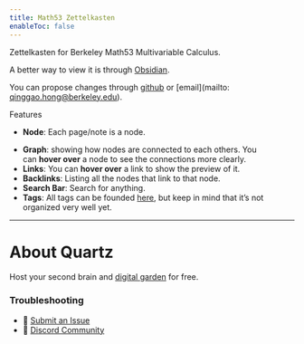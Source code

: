 ```yaml
---
title: Math53 Zettelkasten
enableToc: false
---
```

Zettelkasten for Berkeley Math53 Multivariable Calculus.

A better way to view it is through [Obsidian](https://obsidian.md/).

You can propose changes through [github](https://github.com/Qinggao1729/quartz) or [email](mailto: qinggao.hong@berkeley.edu).

Features
* **Node**: Each page/note is a node.
- **Graph**: showing how nodes are connected to each others. You can **hover over** a node to see the connections more clearly.
- **Links**: You can **hover over** a link to show the preview of it.
- **Backlinks**: Listing all the nodes that link to that node.
- **Search Bar**: Search for anything.
-  **Tags**: All tags can be founded [here](https://notes.aadam.dev/tags/), but keep in mind that it’s not organized very well yet.


___
# About Quartz
Host your second brain and [digital garden](https://jzhao.xyz/posts/networked-thought) for free. 

### Troubleshooting
- 🐛 [Submit an Issue](https://github.com/jackyzha0/quartz/issues)
- 👀 [Discord Community](https://discord.gg/cRFFHYye7t)
